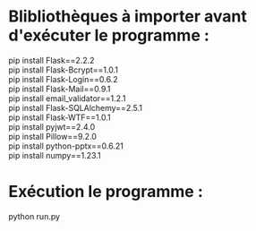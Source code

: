 # Blibliothèques à importer avant d'exécuter le programme :  

pip install Flask==2.2.2  
pip install Flask-Bcrypt==1.0.1  
pip install Flask-Login==0.6.2  
pip install Flask-Mail==0.9.1  
pip install email_validator==1.2.1  
pip install Flask-SQLAlchemy==2.5.1  
pip install Flask-WTF==1.0.1  
pip install pyjwt==2.4.0  
pip install Pillow==9.2.0  
pip install python-pptx==0.6.21  
pip install numpy==1.23.1  

# Exécution le programme :  

python run.py

